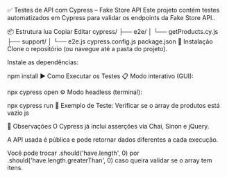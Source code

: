 ✅ Testes de API com Cypress – Fake Store API
Este projeto contém testes automatizados em Cypress para validar os endpoints da Fake Store API..

📦 Estrutura
lua
Copiar
Editar
cypress/
├── e2e/
│   └── getProducts.cy.js
├── support/
│   └── e2e.js
cypress.config.js
package.json
🔧 Instalação
Clone o repositório (ou navegue até a pasta do projeto).

Instale as dependências:

npm install
▶️ Como Executar os Testes
📋 Modo interativo (GUI):

npx cypress open
⚙️ Modo headless (terminal):

npx cypress run
🧪 Exemplo de Teste: Verificar se o array de produtos está vazio
js

📌 Observações
O Cypress já inclui asserções via Chai, Sinon e jQuery.

A API usada é pública e pode retornar dados diferentes a cada execução.

Você pode trocar .should('have.length', 0) por .should('have.length.greaterThan', 0) caso queira validar se o array tem itens.
